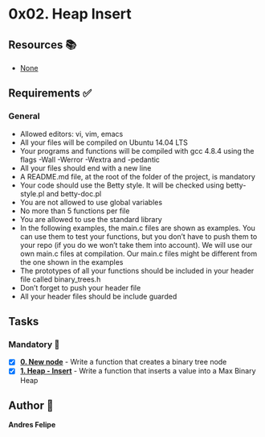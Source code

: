 # 0x02. Heap Insert
## Resources :books:
* [None]()

## Requirements :white_check_mark:
### General
* Allowed editors: vi, vim, emacs
* All your files will be compiled on Ubuntu 14.04 LTS
* Your programs and functions will be compiled with gcc 4.8.4 using the flags -Wall -Werror -Wextra and -pedantic
* All your files should end with a new line
* A README.md file, at the root of the folder of the project, is mandatory
* Your code should use the Betty style. It will be checked using betty-style.pl and betty-doc.pl
* You are not allowed to use global variables
* No more than 5 functions per file
* You are allowed to use the standard library
* In the following examples, the main.c files are shown as examples. You can use them to test your functions, but you don’t have to push them to your repo (if you do we won’t take them into account). We will use our own main.c files at compilation. Our main.c files might be different from the one shown in the examples
* The prototypes of all your functions should be included in your header file called binary_trees.h
* Don’t forget to push your header file
* All your header files should be include guarded

## Tasks
### Mandatory :page_with_curl:
- [x] **[0. New node](./0-binary_tree_node.c)** - Write a function that creates a binary tree node
- [x] **[1. Heap - Insert](./1-heap_insert.c)** - Write a function that inserts a value into a Max Binary Heap
## Author :pencil:
**Andres Felipe**